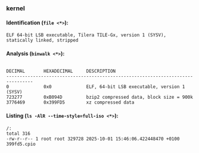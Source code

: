 ### kernel
#### Identification (`file <*>`):
```
ELF 64-bit LSB executable, Tilera TILE-Gx, version 1 (SYSV), statically linked, stripped
```
#### Analysis (`binwalk <*>`):
```

DECIMAL       HEXADECIMAL     DESCRIPTION
--------------------------------------------------------------------------------
0             0x0             ELF, 64-bit LSB executable, version 1 (SYSV)
723277        0xB094D         bzip2 compressed data, block size = 900k
3776469       0x399FD5        xz compressed data
```
#### Listing (`ls -AlR --time-style=full-iso <*>`):
```
/:
total 316
-rw-r--r-- 1 root root 329728 2025-10-01 15:46:06.422448470 +0100 399fd5.cpio
```

